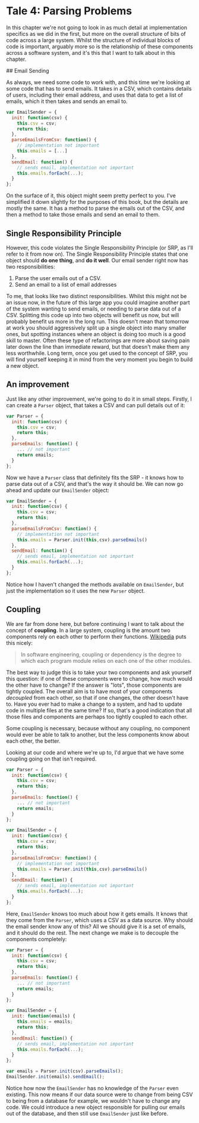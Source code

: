 # Tale 4: Parsing Problems

In this chapter we're not going to look in as much detail at implementation specifics as we did in the first, but more on the overall structure of bits of code across a large system. Whilst the structure of individual blocks of code is important, arguably more so is the relationship of these components across a software system, and it's this that I want to talk about in this chapter.

## Email Sending

As always, we need some code to work with, and this time we're looking at some code that has to send emails. It takes in a CSV, which contains details of users, including their email address, and uses that data to get a list of emails, which it then takes and sends an email to.

```js
var EmailSender = {
  init: function(csv) {
    this.csv = csv;
    return this;
  },
  parseEmailsFromCsv: function() {
    // implementation not important
    this.emails = [...]
  },
  sendEmail: function() {
    // sends email, implementation not important
    this.emails.forEach(...);
  }
};
```

On the surface of it, this object might seem pretty perfect to you. I've simplified it down slightly for the purposes of this book, but the details are mostly the same. It has a method to parse the emails out of the CSV, and then a method to take those emails and send an email to them.

## Single Responsibility Principle

However, this code violates the Single Responsibility Principle (or SRP, as I'll refer to it from now on). The Single Responsibility Principle states that one object should __do one thing__, and __do it well__. Our email sender right now has two responsibilities:

1. Parse the user emails out of a CSV.
2. Send an email to a list of email addresses

To me, that looks like two distinct responsibilities. Whilst this might not be an issue now, in the future of this large app you could imagine another part of the system wanting to send emails, or needing to parse data out of a CSV. Splitting this code up into two objects will benefit us now, but will probably benefit us more in the long run. This doesn't mean that tomorrow at work you should aggressively split up a single object into many smaller ones, but spotting instances where an object is doing too much is a good skill to master. Often these type of refactorings are more about saving pain later down the line than immediate reward, but that doesn't make them any less worthwhile. Long term, once you get used to the concept of SRP, you will find yourself keeping it in mind from the very moment you begin to build a new object.

## An improvement

Just like any other improvement, we're going to do it in small steps. Firstly, I can create a `Parser` object, that takes a CSV and can pull details out of it:

```js
var Parser = {
  init: function(csv) {
    this.csv = csv;
    return this;
  },
  parseEmails: function() {
    ... // not important
    return emails;
  }
};
```

Now we have a `Parser` class that definitely fits the SRP - it knows how to parse data out of a CSV, and that's the way it should be. We can now go ahead and update our `EmailSender` object:

```js
var EmailSender = {
  init: function(csv) {
    this.csv = csv;
    return this;
  },
  parseEmailsFromCsv: function() {
    // implementation not important
    this.emails = Parser.init(this,csv).parseEmails()
  },
  sendEmail: function() {
    // sends email, implementation not important
    this.emails.forEach(...);
  }
};
```

Notice how I haven't changed the methods available on `EmailSender`, but just the implementation so it uses the new `Parser` object.

## Coupling

We are far from done here, but before continuing I want to talk about the concept of __coupling__. In a large system, coupling is the amount two components rely on each other to perform their functions. [Wikipedia](http://en.wikipedia.org/wiki/Coupling_(computer_programming)) puts this nicely:

> In software engineering, coupling or dependency is the degree to which each program module relies on each one of the other modules.

The best way to judge this is to take your two components and ask yourself this question: if one of these components were to change, how much would the other have to change? If the answer is "lots", those components are tightly coupled. The overall aim is to have most of your components _decoupled_ from each other, so that if one changes, the other doesn't have to. Have you ever had to make a change to a system, and had to update code in multiple files at the same time? If so, that's a good indication that all those files and components are perhaps too tightly coupled to each other.

Some coupling is necessary, because without any coupling, no component would ever be able to talk to another, but the less components know about each other, the better.

Looking at our code and where we're up to, I'd argue that we have some coupling going on that isn't required.

```js
var Parser = {
  init: function(csv) {
    this.csv = csv;
    return this;
  },
  parseEmails: function() {
    ... // not important
    return emails;
  }
};

var EmailSender = {
  init: function(csv) {
    this.csv = csv;
    return this;
  },
  parseEmailsFromCsv: function() {
    // implementation not important
    this.emails = Parser.init(this,csv).parseEmails()
  },
  sendEmail: function() {
    // sends email, implementation not important
    this.emails.forEach(...);
  }
};
```

Here, `EmailSender` knows too much about how it gets emails. It knows that they come from the `Parser`, which uses a CSV as a data source. Why should the email sender know any of this? All we should give it is a set of emails, and it should do the rest. The next change we make is to decouple the components completely:

```js
var Parser = {
  init: function(csv) {
    this.csv = csv;
    return this;
  },
  parseEmails: function() {
    ... // not important
    return emails;
  }
};

var EmailSender = {
  init: function(emails) {
    this.emails = emails;
    return this;
  },
  sendEmail: function() {
    // sends email, implementation not important
    this.emails.forEach(...);
  }
};

var emails = Parser.init(csv).parseEmails();
EmailSender.init(emails).sendEmail();
```

Notice how now the `EmailSender` has no knowledge of the `Parser` even existing. This now means if our data source were to change from being CSV to being from a database for example, we wouldn't have to change any code. We could introduce a new object responsible for pulling our emails out of the database, and then still use `EmailSender` just like before.
